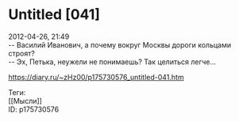 Untitled [041]
===============

   
 2012-04-26, 21:49   
  -- Василий Иванович, а почему вокруг Москвы дороги кольцами строят?   
 -- Эх, Петька, неужели не понимаешь? Так целиться легче...   
    
 <https://diary.ru/~zHz00/p175730576_untitled-041.htm>   
   
 Теги:   
 [[Мысли]]   
 ID: p175730576